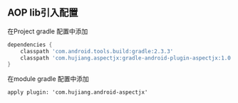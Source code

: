 ## AOP lib引入配置
在Project gradle 配置中添加
```groovy
dependencies {
    classpath 'com.android.tools.build:gradle:2.3.3'
    classpath 'com.hujiang.aspectjx:gradle-android-plugin-aspectjx:1.0.10'
}
```

在module gradle 配置中添加
```
apply plugin: 'com.hujiang.android-aspectjx'
```

